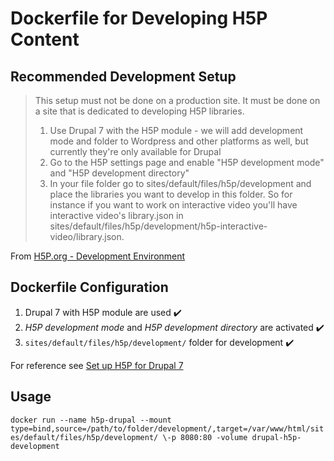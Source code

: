 # Dockerfile for Developing H5P Content

## Recommended Development Setup

> This setup must not be done on a production site. It must be done on a site that is dedicated to developing H5P libraries.
> 1. Use Drupal 7 with the H5P module - we will add development mode and folder to Wordpress and other platforms as well, but currently they're only available for Drupal
> 2. Go to the H5P settings page and enable "H5P development mode" and "H5P development directory"
> 3. In your file folder go to sites/default/files/h5p/development and place the libraries you want to develop in this folder. So for instance if you want to work on interactive video you'll have interactive video's library.json in sites/default/files/h5p/development/h5p-interactive-video/library.json.

From [H5P.org - Development Environment](https://h5p.org/development-environment)

## Dockerfile Configuration

1. Drupal 7 with H5P module are used :heavy_check_mark:
2. _H5P development mode_ and _H5P development directory_ are activated :heavy_check_mark:
3. `sites/default/files/h5p/development/` folder for development :heavy_check_mark:

For reference see [Set up H5P for Drupal 7](https://h5p.org/documentation/setup/drupal7)

## Usage

`docker run --name h5p-drupal --mount type=bind,source=/path/to/folder/development/,target=/var/www/html/sites/default/files/h5p/development/ \-p 8080:80 -volume drupal-h5p-development`